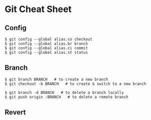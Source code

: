# Git Cheat Sheet

## Config
```shell
$ git config --global alias.co checkout
$ git config --global alias.br branch
$ git config --global alias.ci commit
$ git config --global alias.st status
```

## Branch
```shell
$ git branch BRANCH   # to create a new branch
$ git checkout -b BRANCH   # to create & switch to a new branch

$ git branch -d BRANCH   # to delete a branch locally
$ git push origin :BRANCH   # to delete a remote branch
```

## Revert
```shell

```
